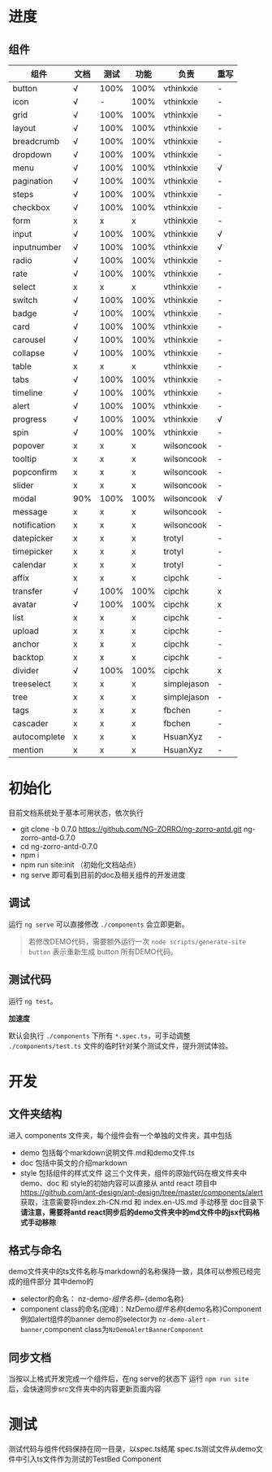 # 进度

## 组件
| 组件 | 文档 | 测试 | 功能 | 负责 | 重写 |
| --- | --- | --- | --- | --- | --- |
| button | √ | 100% | 100% | vthinkxie | - |
| icon | √ | - | 100% | vthinkxie | - |
| grid | √ | 100% | 100% | vthinkxie | - |
| layout | √ | 100% | 100% | vthinkxie | - |
| breadcrumb | √ | 100% | 100% | vthinkxie | - |
| dropdown | √ | 100% | 100% | vthinkxie | - |
| menu | √ | 100% | 100% | vthinkxie | √ |
| pagination | √ | 100% | 100% | vthinkxie | - |
| steps | √ | 100% | 100% | vthinkxie | - |
| checkbox | √ | 100% | 100% | vthinkxie | - |
| form | x | x | x | vthinkxie | - |
| input | √ | 100% | 100% | vthinkxie | √ |
| inputnumber | √ | 100% | 100% | vthinkxie | √ |
| radio | √ | 100% | 100% | vthinkxie | - |
| rate | √ | 100% | 100% | vthinkxie | - |
| select | x | x | x | vthinkxie | - |
| switch | √ | 100% | 100% | vthinkxie | - |
| badge | √ | 100% | 100% | vthinkxie | - |
| card | √ | 100% | 100% | vthinkxie | - |
| carousel | √ | 100% | 100% | vthinkxie | - |
| collapse | √ | 100% | 100% | vthinkxie | - |
| table | x | x | x | vthinkxie | - | 
| tabs | √ | 100% | 100% | vthinkxie | - |
| timeline | √ | 100% | 100% | vthinkxie | - |
| alert | √ | 100% | 100% | vthinkxie | - |
| progress | √ | 100% | 100% | vthinkxie | √ |
| spin | √ | 100% | 100% | vthinkxie | - |
| popover | x | x | x | wilsoncook | - |
| tooltip | x | x | x | wilsoncook | - |
| popconfirm | x | x | x | wilsoncook | - |
| slider | x | x | x | wilsoncook | - |
| modal | 90% | 100% | 100% | wilsoncook | √ |
| message | x | x | x | wilsoncook | - |
| notification | x | x | x | wilsoncook | - |
| datepicker | x | x | x | trotyl | - |
| timepicker | x | x | x | trotyl | - |
| calendar | x | x | x | trotyl | - |
| affix | x | x | x | cipchk | - |
| transfer | √ | 100% | 100% | cipchk | x |
| avatar | √ | 100% | 100% | cipchk | x |
| list | x | x | x | cipchk | - |
| upload | x | x | x | cipchk | - |
| anchor | x | x | x | cipchk | - |
| backtop | x | x | x | cipchk | - |
| divider | √ | 100% | 100% | cipchk | x |
| treeselect | x | x | x | simplejason | - |
| tree | x | x | x | simplejason | - |
| tags | x | x | x | fbchen | -|
| cascader | x | x | x | fbchen | - |
| autocomplete | x | x | x | HsuanXyz | - |
| mention | x | x | x | HsuanXyz | - |



# 初始化
目前文档系统处于基本可用状态，依次执行
* git clone -b 0.7.0 https://github.com/NG-ZORRO/ng-zorro-antd.git ng-zorro-antd-0.7.0
* cd ng-zorro-antd-0.7.0
* npm i
* npm run site:init （初始化文档站点）
* ng serve
即可看到目前的doc及相关组件的开发进度

## 调试

运行 `ng serve` 可以直接修改 `./components` 会立即更新。

> 若修改DEMO代码，需要额外运行一次 `node scripts/generate-site button` 表示重新生成 button 所有DEMO代码。

## 测试代码

运行 `ng test`。

**加速度**

默认会执行 `./components` 下所有 `*.spec.ts`，可手动调整 `./components/test.ts` 文件的临时针对某个测试文件，提升测试体验。

# 开发
## 文件夹结构
进入 components 文件夹，每个组件会有一个单独的文件夹，其中包括
* demo 包括每个markdown说明文件.md和demo文件.ts
* doc 包括中英文的介绍markdown
* style 包括组件的样式文件
这三个文件夹，组件的原始代码在根文件夹中
demo、doc 和 style的初始内容可以直接从 antd react 项目中 https://github.com/ant-design/ant-design/tree/master/components/alert 获取，注意需要将index.zh-CN.md 和 index.en-US.md 手动移至 doc目录下
**请注意，需要将antd react同步后的demo文件夹中的md文件中的jsx代码格式手动移除**
## 格式与命名
demo文件夹中的ts文件名称与markdown的名称保持一致，具体可以参照已经完成的组件部分
其中demo的
* selector的命名： nz-demo-${组件名称}-${demo名称}
* component class的命名(驼峰)：NzDemo${组件名称}${demo名称}Component
例如alert组件的banner demo的selector为 `nz-demo-alert-banner`,component class为`NzDemoAlertBannerComponent`
## 同步文档
当按以上格式开发完成一个组件后，在ng serve的状态下
运行 `npm run site` 后，会快速同步src文件夹中的内容更新页面内容
# 测试
测试代码与组件代码保持在同一目录，以spec.ts结尾
spec.ts测试文件从demo文件中引入ts文件作为测试的TestBed Component
